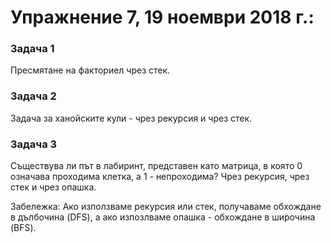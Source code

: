 # Упражнение 7, 19 ноември 2018 г.:

### Задача 1 ###
Пресмятане на факториел чрез стек.

### Задача 2 ###
Задача за ханойските кули - чрез рекурсия и чрез стек.

### Задача 3 ###
Съществува ли път в лабиринт, представен като матрица, в която 0 означава проходима клетка, а 1 - непроходима? Чрез рекурсия, чрез стек и чрез опашка.

Забележка: Ако използваме рекурсия или стек, получаваме обхождане в дълбочина (DFS), а ако изпозлваме опашка - обхождане в широчина (BFS).

